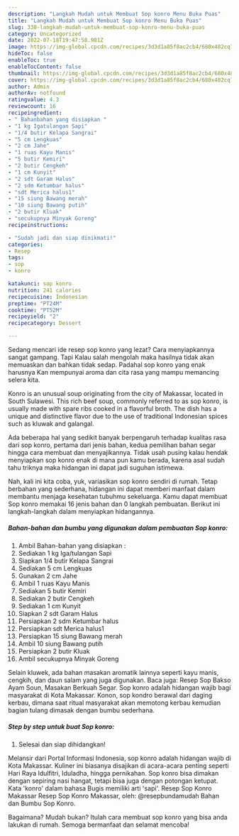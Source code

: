 ```yaml
---
description: "Langkah Mudah untuk Membuat Sop konro Menu Buka Puas"
title: "Langkah Mudah untuk Membuat Sop konro Menu Buka Puas"
slug: 338-langkah-mudah-untuk-membuat-sop-konro-menu-buka-puas
category: Uncategorized
date: 2022-07-18T19:47:58.981Z
image: https://img-global.cpcdn.com/recipes/3d3d1a85f8ac2cb4/680x482cq70/sop-konro-foto-resep-utama.jpg
hideToc: false
enableToc: true
enableTocContent: false
thumbnail: https://img-global.cpcdn.com/recipes/3d3d1a85f8ac2cb4/680x482cq70/sop-konro-foto-resep-utama.jpg
cover: https://img-global.cpcdn.com/recipes/3d3d1a85f8ac2cb4/680x482cq70/sop-konro-foto-resep-utama.jpg
author: Admin
authorAv: notfound
ratingvalue: 4.3
reviewcount: 16
recipeingredient:
- " Bahanbahan yang disiapkan "
- "1 kg Igatulangan Sapi"
- "1/4 butir Kelapa Sangrai"
- "5 cm Lengkuas"
- "2 cm Jahe"
- "1 ruas Kayu Manis"
- "5 butir Kemiri"
- "2 butir Cengkeh"
- "1 cm Kunyit"
- "2 sdt Garam Halus"
- "2 sdm Ketumbar halus"
- "sdt Merica halus1"
- "15 siung Bawang merah"
- "10 siung Bawang putih"
- "2 butir Kluak"
- "secukupnya Minyak Goreng"
recipeinstructions:

- "Sudah jadi dan siap dinikmati!"
categories:
- Resep
tags:
- sop
- konro

katakunci: sop konro 
nutrition: 241 calories
recipecuisine: Indonesian
preptime: "PT24M"
cooktime: "PT52M"
recipeyield: "2"
recipecategory: Dessert

---
```



Sedang mencari ide resep sop konro yang lezat? Cara menyiapkannya sangat gampang. Tapi Kalau salah mengolah maka hasilnya tidak akan memuaskan dan bahkan tidak sedap. Padahal sop konro yang enak harusnya Kan mempunyai aroma dan cita rasa yang mampu memancing selera kita.


Konro is an unusual soup originating from the city of Makassar, located in South Sulawesi. This rich beef soup, commonly referred to as sop konro, is usually made with spare ribs cooked in a flavorful broth. The dish has a unique and distinctive flavor due to the use of traditional Indonesian spices such as kluwak and galangal.

Ada beberapa hal yang sedikit banyak berpengaruh terhadap kualitas rasa dari sop konro, pertama dari jenis bahan, kedua pemilihan bahan segar hingga cara membuat dan menyajikannya. Tidak usah pusing kalau hendak menyiapkan sop konro enak di mana pun kamu berada, karena asal sudah tahu triknya maka hidangan ini dapat jadi suguhan istimewa.


Nah, kali ini kita coba, yuk, variasikan sop konro sendiri di rumah. Tetap berbahan yang sederhana, hidangan ini dapat memberi manfaat dalam membantu menjaga kesehatan tubuhmu sekeluarga. Kamu dapat membuat Sop konro memakai 16 jenis bahan dan 0 langkah pembuatan. Berikut ini langkah-langkah dalam menyiapkan hidangannya.

<!--inarticleads1-->

##### Bahan-bahan dan bumbu yang digunakan dalam pembuatan Sop konro:

1. Ambil  Bahan-bahan yang disiapkan :
1. Sediakan 1 kg Iga/tulangan Sapi
1. Siapkan 1/4 butir Kelapa Sangrai
1. Sediakan 5 cm Lengkuas
1. Gunakan 2 cm Jahe
1. Ambil 1 ruas Kayu Manis
1. Sediakan 5 butir Kemiri
1. Sediakan 2 butir Cengkeh
1. Sediakan 1 cm Kunyit
1. Siapkan 2 sdt Garam Halus
1. Persiapkan 2 sdm Ketumbar halus
1. Persiapkan sdt Merica halus1
1. Persiapkan 15 siung Bawang merah
1. Ambil 10 siung Bawang putih
1. Persiapkan 2 butir Kluak
1. Ambil secukupnya Minyak Goreng


Selain kluwek, ada bahan masakan aromatik lainnya seperti kayu manis, cengkih, dan daun salam yang juga digunakan. Baca juga: Resep Sop Bakso Ayam Soun, Masakan Berkuah Segar. Sop konro adalah hidangan wajib bagi masyarakat di Kota Makassar. Konon, sop kondro berawal dari daging kerbau, dimana saat ritual masyarakat akan memotong kerbau kemudian bagian tulang dimasak dengan bumbu sederhana. 

<!--inarticleads2-->

##### Step by step untuk buat Sop konro:


1. Selesai dan siap dihidangkan!

Melansir dari Portal Informasi Indonesia, sop konro adalah hidangan wajib di Kota Makassar. Kuliner ini biasanya disajikan di acara-acara penting seperti Hari Raya Idulfitri, Iduladha, hingga pernikahan. Sop konro bisa dimakan dengan sepiring nasi hangat, tetapi bisa juga dengan potongan ketupat. Kata &#39;konro&#39; dalam bahasa Bugis memiliki arti &#39;sapi&#39;. Resep Sop Konro Makassar Resep Sop Konro Makassar, oleh: @resepbundamudah⁣ Bahan dan Bumbu Sop Konro. 

Bagaimana? Mudah bukan? Itulah cara membuat sop konro yang bisa anda lakukan di rumah. Semoga bermanfaat dan selamat mencoba!
